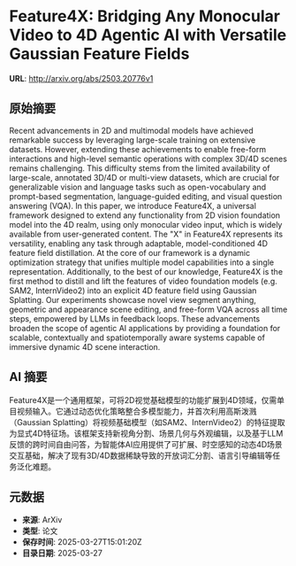 # Feature4X: Bridging Any Monocular Video to 4D Agentic AI with Versatile Gaussian Feature Fields

**URL**: http://arxiv.org/abs/2503.20776v1

## 原始摘要

Recent advancements in 2D and multimodal models have achieved remarkable
success by leveraging large-scale training on extensive datasets. However,
extending these achievements to enable free-form interactions and high-level
semantic operations with complex 3D/4D scenes remains challenging. This
difficulty stems from the limited availability of large-scale, annotated 3D/4D
or multi-view datasets, which are crucial for generalizable vision and language
tasks such as open-vocabulary and prompt-based segmentation, language-guided
editing, and visual question answering (VQA). In this paper, we introduce
Feature4X, a universal framework designed to extend any functionality from 2D
vision foundation model into the 4D realm, using only monocular video input,
which is widely available from user-generated content. The "X" in Feature4X
represents its versatility, enabling any task through adaptable,
model-conditioned 4D feature field distillation. At the core of our framework
is a dynamic optimization strategy that unifies multiple model capabilities
into a single representation. Additionally, to the best of our knowledge,
Feature4X is the first method to distill and lift the features of video
foundation models (e.g. SAM2, InternVideo2) into an explicit 4D feature field
using Gaussian Splatting. Our experiments showcase novel view segment anything,
geometric and appearance scene editing, and free-form VQA across all time
steps, empowered by LLMs in feedback loops. These advancements broaden the
scope of agentic AI applications by providing a foundation for scalable,
contextually and spatiotemporally aware systems capable of immersive dynamic 4D
scene interaction.


## AI 摘要

Feature4X是一个通用框架，可将2D视觉基础模型的功能扩展到4D领域，仅需单目视频输入。它通过动态优化策略整合多模型能力，并首次利用高斯泼溅（Gaussian Splatting）将视频基础模型（如SAM2、InternVideo2）的特征提取为显式4D特征场。该框架支持新视角分割、场景几何与外观编辑，以及基于LLM反馈的跨时间自由问答，为智能体AI应用提供了可扩展、时空感知的动态4D场景交互基础，解决了现有3D/4D数据稀缺导致的开放词汇分割、语言引导编辑等任务泛化难题。

## 元数据

- **来源**: ArXiv
- **类型**: 论文
- **保存时间**: 2025-03-27T15:01:20Z
- **目录日期**: 2025-03-27
